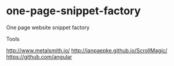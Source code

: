 one-page-snippet-factory
========================

One page website snippet factory


Tools 

http://www.metalsmith.io/
http://janpaepke.github.io/ScrollMagic/
https://github.com/angular

